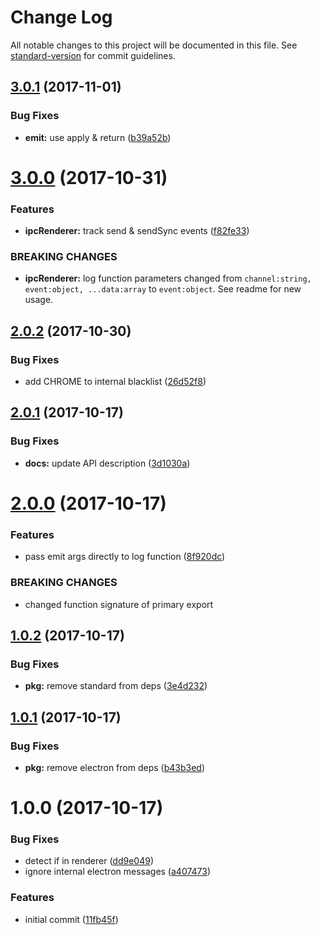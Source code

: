 # Change Log

All notable changes to this project will be documented in this file. See [standard-version](https://github.com/conventional-changelog/standard-version) for commit guidelines.

<a name="3.0.1"></a>
## [3.0.1](https://github.com/ungoldman/electron-ipc-log/compare/v3.0.0...v3.0.1) (2017-11-01)


### Bug Fixes

* **emit:** use apply & return ([b39a52b](https://github.com/ungoldman/electron-ipc-log/commit/b39a52b))



<a name="3.0.0"></a>
# [3.0.0](https://github.com/ungoldman/electron-ipc-log/compare/v2.0.2...v3.0.0) (2017-10-31)


### Features

* **ipcRenderer:** track send & sendSync events ([f82fe33](https://github.com/ungoldman/electron-ipc-log/commit/f82fe33))


### BREAKING CHANGES

* **ipcRenderer:** log function parameters changed from
`channel:string, event:object, ...data:array` to `event:object`.
See readme for new usage.



<a name="2.0.2"></a>
## [2.0.2](https://github.com/ungoldman/electron-ipc-log/compare/v2.0.1...v2.0.2) (2017-10-30)


### Bug Fixes

* add CHROME to internal blacklist ([26d52f8](https://github.com/ungoldman/electron-ipc-log/commit/26d52f8))



<a name="2.0.1"></a>
## [2.0.1](https://github.com/ungoldman/electron-ipc-log/compare/v2.0.0...v2.0.1) (2017-10-17)


### Bug Fixes

* **docs:** update API description ([3d1030a](https://github.com/ungoldman/electron-ipc-log/commit/3d1030a))



<a name="2.0.0"></a>
# [2.0.0](https://github.com/ungoldman/electron-ipc-log/compare/v1.0.2...v2.0.0) (2017-10-17)


### Features

* pass emit args directly to log function ([8f920dc](https://github.com/ungoldman/electron-ipc-log/commit/8f920dc))


### BREAKING CHANGES

* changed function signature of primary export



<a name="1.0.2"></a>
## [1.0.2](https://github.com/ungoldman/electron-ipc-log/compare/v1.0.1...v1.0.2) (2017-10-17)


### Bug Fixes

* **pkg:** remove standard from deps ([3e4d232](https://github.com/ungoldman/electron-ipc-log/commit/3e4d232))



<a name="1.0.1"></a>
## [1.0.1](https://github.com/ungoldman/electron-ipc-log/compare/v1.0.0...v1.0.1) (2017-10-17)


### Bug Fixes

* **pkg:** remove electron from deps ([b43b3ed](https://github.com/ungoldman/electron-ipc-log/commit/b43b3ed))



<a name="1.0.0"></a>
# 1.0.0 (2017-10-17)


### Bug Fixes

* detect if in renderer ([dd9e049](https://github.com/ungoldman/electron-ipc-log/commit/dd9e049))
* ignore internal electron messages ([a407473](https://github.com/ungoldman/electron-ipc-log/commit/a407473))


### Features

* initial commit ([11fb45f](https://github.com/ungoldman/electron-ipc-log/commit/11fb45f))
